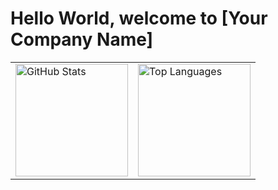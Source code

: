 # Hello World, welcome to [Your Company Name]

<table>
  <tr>
    <td>
      <a href="https://github.com/YourCompany">
        <img height="180em" src="https://github-readme-stats.vercel.app/api?username=YourCompany&show_icons=true&layout=compact&langs_count=6&theme=tokyonight" alt="GitHub Stats"/>
      </a>
    </td>
    <td>
      <a href="https://github.com/YourCompany">
        <img height="180em" src="https://github-readme-stats.vercel.app/api/top-langs/?username=YourCompany&layout=compact&langs_count=6&theme=tokyonight" alt="Top Languages"/>
      </a>
    </td>
  </tr>
</table>
